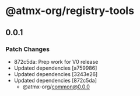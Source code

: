 # @atmx-org/registry-tools

## 0.0.1

### Patch Changes

- 872c5da: Prep work for V0 release
- Updated dependencies [a759986]
- Updated dependencies [3243e26]
- Updated dependencies [872c5da]
  - @atmx-org/common@0.0.0
